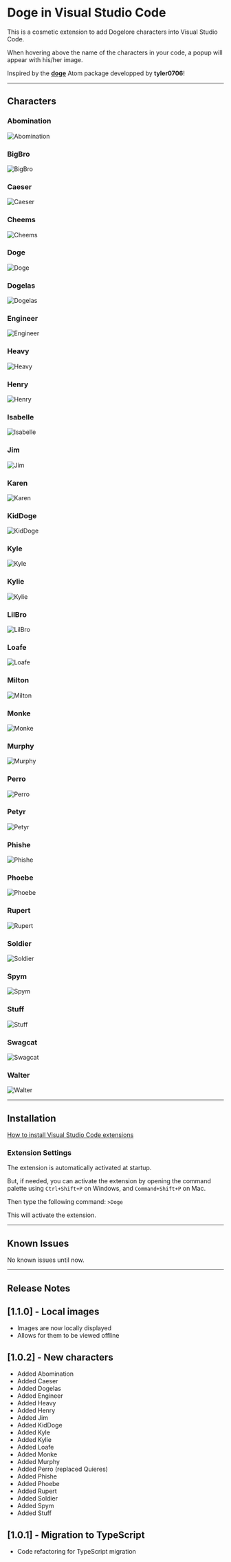 # Doge in Visual Studio Code

This is a cosmetic extension to add Dogelore characters into Visual Studio Code.

When hovering above the name of the characters in your code, a popup will appear
with his/her image.

Inspired by the **[doge](https://atom.io/packages/doge)** Atom package developped by **tyler0706**!

---

## Characters

### Abomination

![Abomination](https://raw.githubusercontent.com/Adonis-Stavridis/Doge-Extension/master/src/img/abomination.png "Abomination")

### BigBro

![BigBro](https://raw.githubusercontent.com/Adonis-Stavridis/Doge-Extension/master/src/img/bigbro.png "BigBro")

### Caeser

![Caeser](https://raw.githubusercontent.com/Adonis-Stavridis/Doge-Extension/master/src/img/caeser.png "Caeser")

### Cheems

![Cheems](https://raw.githubusercontent.com/Adonis-Stavridis/Doge-Extension/master/src/img/cheems.png "Cheems")

### Doge

![Doge](https://raw.githubusercontent.com/Adonis-Stavridis/Doge-Extension/master/src/img/doge.png "Doge")

### Dogelas

![Dogelas](https://raw.githubusercontent.com/Adonis-Stavridis/Doge-Extension/master/src/img/dogelas.png "Dogelas")

### Engineer

![Engineer](https://raw.githubusercontent.com/Adonis-Stavridis/Doge-Extension/master/src/img/engineer.png "Engineer")

### Heavy

![Heavy](https://raw.githubusercontent.com/Adonis-Stavridis/Doge-Extension/master/src/img/heavy.png "Heavy")

### Henry

![Henry](https://raw.githubusercontent.com/Adonis-Stavridis/Doge-Extension/master/src/img/henry.png "Henry")

### Isabelle

![Isabelle](https://raw.githubusercontent.com/Adonis-Stavridis/Doge-Extension/master/src/img/isabelle.png "Isabelle")

### Jim

![Jim](https://raw.githubusercontent.com/Adonis-Stavridis/Doge-Extension/master/src/img/jim.png "Jim")

### Karen

![Karen](https://raw.githubusercontent.com/Adonis-Stavridis/Doge-Extension/master/src/img/karen.png "Karen")

### KidDoge

![KidDoge](https://raw.githubusercontent.com/Adonis-Stavridis/Doge-Extension/master/src/img/kiddoge.png "KidDoge")

### Kyle

![Kyle](https://raw.githubusercontent.com/Adonis-Stavridis/Doge-Extension/master/src/img/kyle.png "Kyle")

### Kylie

![Kylie](https://raw.githubusercontent.com/Adonis-Stavridis/Doge-Extension/master/src/img/kylie.png "Kylie")

### LilBro

![LilBro](https://raw.githubusercontent.com/Adonis-Stavridis/Doge-Extension/master/src/img/lilbro.png "LilBro")

### Loafe

![Loafe](https://raw.githubusercontent.com/Adonis-Stavridis/Doge-Extension/master/src/img/loafe.png "Loafe")

### Milton

![Milton](https://raw.githubusercontent.com/Adonis-Stavridis/Doge-Extension/master/src/img/milton.png "Milton")

### Monke

![Monke](https://raw.githubusercontent.com/Adonis-Stavridis/Doge-Extension/master/src/img/monke.png "Monke")

### Murphy

![Murphy](https://raw.githubusercontent.com/Adonis-Stavridis/Doge-Extension/master/src/img/murphy.png "Murphy")

### Perro

![Perro](https://raw.githubusercontent.com/Adonis-Stavridis/Doge-Extension/master/src/img/perro.png "Perro")

### Petyr

![Petyr](https://raw.githubusercontent.com/Adonis-Stavridis/Doge-Extension/master/src/img/petyr.png "Petyr")

### Phishe

![Phishe](https://raw.githubusercontent.com/Adonis-Stavridis/Doge-Extension/master/src/img/phishe.png "Phishe")

### Phoebe

![Phoebe](https://raw.githubusercontent.com/Adonis-Stavridis/Doge-Extension/master/src/img/phoebe.png "Phoebe")

### Rupert

![Rupert](https://raw.githubusercontent.com/Adonis-Stavridis/Doge-Extension/master/src/img/rupert.png "Rupert")

### Soldier

![Soldier](https://raw.githubusercontent.com/Adonis-Stavridis/Doge-Extension/master/src/img/soldier.png "Soldier")

### Spym

![Spym](https://raw.githubusercontent.com/Adonis-Stavridis/Doge-Extension/master/src/img/spym.png "Spym")

### Stuff

![Stuff](https://raw.githubusercontent.com/Adonis-Stavridis/Doge-Extension/master/src/img/stuff.png "Stuff")

### Swagcat

![Swagcat](https://raw.githubusercontent.com/Adonis-Stavridis/Doge-Extension/master/src/img/swagcat.png "Swagcat")

### Walter

![Walter](https://raw.githubusercontent.com/Adonis-Stavridis/Doge-Extension/master/src/img/walter.png "Walter")

---

## Installation

[How to install Visual Studio Code
extensions](https://code.visualstudio.com/docs/editor/extension-gallery)

### Extension Settings

The extension is automatically activated at startup.

But, if needed, you can activate the extension by opening the command palette
using `Ctrl+Shift+P` on Windows, and `Command+Shift+P` on Mac.

Then type the following command: `>Doge`

This will activate the extension.

---

## Known Issues

No known issues until now.

---

## Release Notes

## [1.1.0] - Local images

- Images are now locally displayed
- Allows for them to be viewed offline

## [1.0.2] - New characters

- Added Abomination
- Added Caeser
- Added Dogelas
- Added Engineer
- Added Heavy
- Added Henry
- Added Jim
- Added KidDoge
- Added Kyle
- Added Kylie
- Added Loafe
- Added Monke
- Added Murphy
- Added Perro (replaced Quieres)
- Added Phishe
- Added Phoebe
- Added Rupert
- Added Soldier
- Added Spym
- Added Stuff

## [1.0.1] - Migration to TypeScript

- Code refactoring for TypeScript migration
